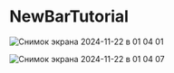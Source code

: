 # NewBarTutorial

![Снимок экрана 2024-11-22 в 01 04 01](https://github.com/user-attachments/assets/fc60fdd4-421a-4b17-9f8e-46265ab48c49)



![Снимок экрана 2024-11-22 в 01 04 07](https://github.com/user-attachments/assets/d147cf64-c530-4624-8ceb-a7913f685be2)
